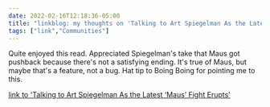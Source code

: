 ```yaml
---
date: 2022-02-16T12:18:36-05:00
title: "linkblog: my thoughts on 'Talking to Art Spiegelman As the Latest ‘Maus’ Fight Erupts'"
tags: ["link","Communities"]
---
```

Quite enjoyed this read. Appreciated Spiegelman's take that Maus got pushback because there's not a satisfying ending. It's true of Maus, but maybe that's a feature, not a bug. Hat tip to Boing Boing for pointing me to this.
 
[link to 'Talking to Art Spiegelman As the Latest ‘Maus’ Fight Erupts'](https://www.vulture.com/article/art-spiegelman-maus-interview.html)
